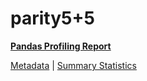 # parity5+5

[**Pandas Profiling Report**](https://epistasislab.github.io/pmlb/profile/parity5+5.html)

[Metadata](metadata.yaml) | [Summary Statistics](summary_stats.tsv)

